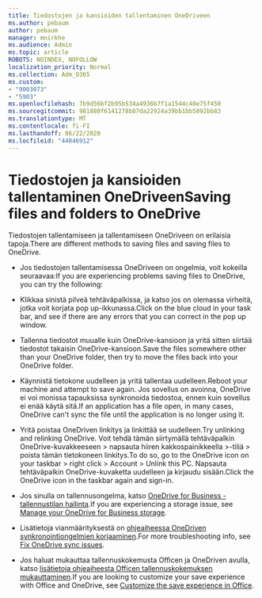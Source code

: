 ```yaml
---
title: Tiedostojen ja kansioiden tallentaminen OneDriveen
ms.author: pebaum
author: pebaum
manager: mnirkhe
ms.audience: Admin
ms.topic: article
ROBOTS: NOINDEX, NOFOLLOW
localization_priority: Normal
ms.collection: Adm_O365
ms.custom:
- "9003073"
- "5903"
ms.openlocfilehash: 7b9d56bf2b95b534a4936b7f1a1544c40e75f450
ms.sourcegitcommit: 981880f6141278b87da22924a39bb1bb5892bb83
ms.translationtype: MT
ms.contentlocale: fi-FI
ms.lasthandoff: 06/22/2020
ms.locfileid: "44846912"
---
```

# <a name="saving-files-and-folders-to-onedrive"></a><span data-ttu-id="5d4cf-102">Tiedostojen ja kansioiden tallentaminen OneDriveen</span><span class="sxs-lookup"><span data-stu-id="5d4cf-102">Saving files and folders to OneDrive</span></span>

<span data-ttu-id="5d4cf-103">Tiedostojen tallentamiseen ja tallentamiseen OneDriveen on erilaisia tapoja.</span><span class="sxs-lookup"><span data-stu-id="5d4cf-103">There are different methods to saving files and saving files to OneDrive.</span></span>

- <span data-ttu-id="5d4cf-104">Jos tiedostojen tallentamisessa OneDriveen on ongelmia, voit kokeilla seuraavaa:</span><span class="sxs-lookup"><span data-stu-id="5d4cf-104">If you are experiencing problems saving files to OneDrive, you can try the following:</span></span>

- <span data-ttu-id="5d4cf-105">Klikkaa sinistä pilveä tehtäväpalkissa, ja katso jos on olemassa virheitä, jotka voit korjata pop up-ikkunassa.</span><span class="sxs-lookup"><span data-stu-id="5d4cf-105">Click on the blue cloud in your task bar, and see if there are any errors that you can correct in the pop up window.</span></span>
- <span data-ttu-id="5d4cf-106">Tallenna tiedostot muualle kuin OneDrive-kansioon ja yritä sitten siirtää tiedostot takaisin OneDrive-kansioon.</span><span class="sxs-lookup"><span data-stu-id="5d4cf-106">Save the files somewhere other than your OneDrive folder, then try to move the files back into your OneDrive folder.</span></span>
- <span data-ttu-id="5d4cf-107">Käynnistä tietokone uudelleen ja yritä tallentaa uudelleen.</span><span class="sxs-lookup"><span data-stu-id="5d4cf-107">Reboot your machine and attempt to save again.</span></span> <span data-ttu-id="5d4cf-108">Jos sovellus on avoinna, OneDrive ei voi monissa tapauksissa synkronoida tiedostoa, ennen kuin sovellus ei enää käytä sitä.</span><span class="sxs-lookup"><span data-stu-id="5d4cf-108">If an application has a file open, in many cases, OneDrive can't sync the file until the application is no longer using it.</span></span>
- <span data-ttu-id="5d4cf-109">Yritä poistaa OneDriven linkitys ja linkittää se uudelleen.</span><span class="sxs-lookup"><span data-stu-id="5d4cf-109">Try unlinking and relinking OneDrive.</span></span> <span data-ttu-id="5d4cf-110">Voit tehdä tämän siirtymällä tehtäväpalkin OneDrive-kuvakkeeseen > napsauta hiiren kakkospainikkeella >-tiliä > poista tämän tietokoneen linkitys.</span><span class="sxs-lookup"><span data-stu-id="5d4cf-110">To do so, go to the OneDrive icon on your taskbar > right click > Account > Unlink this PC.</span></span> <span data-ttu-id="5d4cf-111">Napsauta tehtäväpalkin OneDrive-kuvaketta uudelleen ja kirjaudu sisään.</span><span class="sxs-lookup"><span data-stu-id="5d4cf-111">Click the OneDrive icon in the taskbar again and sign-in.</span></span>
- <span data-ttu-id="5d4cf-112">Jos sinulla on tallennusongelma, katso [OneDrive for Business -tallennustilan hallinta](https://support.microsoft.com/office/31519161-059c-4764-b6f8-f5cd29f7fe68).</span><span class="sxs-lookup"><span data-stu-id="5d4cf-112">If you are experiencing a storage issue, see  [Manage your OneDrive for Business storage](https://support.microsoft.com/office/31519161-059c-4764-b6f8-f5cd29f7fe68).</span></span>
- <span data-ttu-id="5d4cf-113">Lisätietoja vianmäärityksestä on [ohjeaiheessa OneDriven synkronointiongelmien korjaaminen](https://docs.microsoft.com/alchemyinsights/fix-onedrive-sync-issues).</span><span class="sxs-lookup"><span data-stu-id="5d4cf-113">For more troubleshooting info, see  [Fix OneDrive sync issues](https://docs.microsoft.com/alchemyinsights/fix-onedrive-sync-issues).</span></span>  
- <span data-ttu-id="5d4cf-114">Jos haluat mukauttaa tallennuskokemusta Officen ja OneDriven avulla, katso [lisätietoja ohjeaiheesta Officen tallennuskokemuksen mukauttaminen](https://support.microsoft.com/office/786200a7-f5f2-4d26-a3ae-b78c60dd5d3b).</span><span class="sxs-lookup"><span data-stu-id="5d4cf-114">If you are looking to customize your save experience with Office and OneDrive, see  [Customize the save experience in Office](https://support.microsoft.com/office/786200a7-f5f2-4d26-a3ae-b78c60dd5d3b).</span></span>
